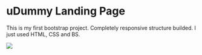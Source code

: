 <h1>uDummy Landing Page</h1>

<p>This is my first bootstrap project. Completely responsive structure builded. I just used HTML, CSS and BS. </p>

![](screensave.gif)
